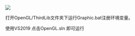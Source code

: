 ![](https://img-blog.csdnimg.cn/direct/30212855c68b46bfb2a363f3a32674dc.png)

打开OpenGL/ThirdLib文件夹下运行Graphic.bat注册环境变量。

使用VS2019 点击OpenGL.sln 即可运行
